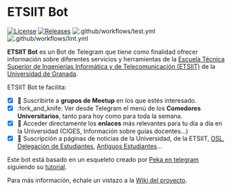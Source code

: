 # ETSIIT Bot

[![License](https://img.shields.io/badge/license-MIT-blue.svg)](./License)
[![Releases](https://img.shields.io/github/v/release/jorgechp/etsiit_bot)](https://github.com/jorgechp/etsiit_bot/releases)
![.github/workflows/test.yml](https://github.com/jorgechp/etsiit_bot/workflows/.github/workflows/test.yml/badge.svg?branch=master)
![.github/workflows/lint.yml](https://github.com/jorgechp/etsiit_bot/workflows/.github/workflows/lint.yml/badge.svg?branch=master)

**ETSIIT Bot** es un Bot de Telegram que tiene como finalidad ofrecer
información sobre diferentes servicios y herramientas de la
[Escuela Técnica Superior de Ingenierías Informática y de Telecomunicación
(ETSIIT)](https://etsiit.ugr.es/)
de la [Universidad de Granada](https://www.ugr.es/).

ETSIIT Bot te facilita:

- [x] :bus: Suscribirte a **grupos de Meetup** en los que estés interesado.
- [x] :fork\_and\_knife: Ver desde Telegram el menú de los **Comedores
  Universitarios**, tanto para hoy como para toda la semana.
- [x] :link: Acceder directamente los **enlaces** más relevantes para tu día a
  día en la Universidad (CIGES, Información sobre guías docentes...)
- [x] :newspaper: Suscripción a páginas de noticias de la Universidad, de la
  ETSIIT, [OSL](https://osl.ugr.es/),
  [Delegación de Estudiantes](https://deiit.ugr.es/),
  [Antiguos Estudiantes](https://aesit.es/)...

Este bot está basado en un esqueleto creado por
[Peka en telegram](https://t.me/zPeka) siguiendo su
[tutorial](https://telegra.ph/Creando-Bots-en-Telegram-06-09).

Para más información, échale un vistazo a la
[Wiki del proyecto](https://github.com/jorgechp/etsiit_bot/wiki).

